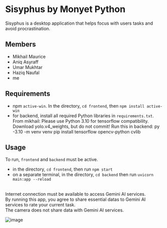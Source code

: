 # Sisyphus by Monyet Python
Sisyphus is a desktop application that helps focus with users tasks and avoid procrastination. 
## Members
- Mikhail Maurice
- Aniq Asyraff
- Umar Mukhtar
- Haziq Naufal
- me
## Requirements
- npm ```active-win```. In the directory, ```cd frontend```, then ```npm install active-win```
- for backend, install all required Python libraries in ```requirements.txt```. 
From mikhail: Please use Python 3.10 for tensorflow compatibility. Download yolo.v4_weights, but do not commit! Run this in backend:
py -3.10 -m venv venv
pip install tensorflow opencv-python cvlib
## Usage
To run, ```frontend``` and ```backend``` must be active. <br>
- in the directory, ```cd frontend```, then run ```npm start```
- on a separate terminal, in the directory, ```cd backend``` then run ```uvicorn main:app --reload```
<br>
Internet connection must be available to access Gemini AI services. <br>
By running this app, you agree to share essential datas to Gemini AI services to rate your current task.<br>
The camera does not share data with Gemini AI services.
<br>
 
![image](https://github.com/user-attachments/assets/9bb0ddc0-1434-489a-9d76-8671e2203624)

